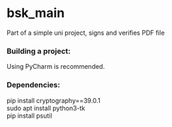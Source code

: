 # bsk_main
Part of a simple uni project, signs and verifies PDF file

### Building a project:
Using PyCharm is recommended. 

### Dependencies:
pip install cryptography==39.0.1 <br>
sudo apt install python3-tk <br>
pip install psutil 
